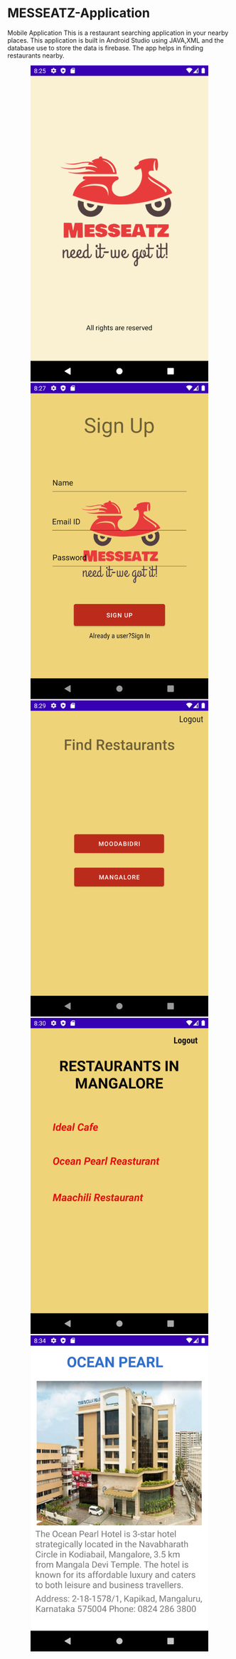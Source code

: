 # MESSEATZ-Application
Mobile Application
This is a restaurant searching application in your nearby places.
This application is built in Android Studio using JAVA,XML and the database use to store the data is firebase.
The app helps in finding restaurants nearby.
<div align="center">
<img src="https://github.com/thiloth/MESSEATZ-Application/blob/main/SS/Splashscreen.png" alt="Image" width="400"px/><br/>
<img src="https://github.com/thiloth/MESSEATZ-Application/blob/main/SS/signup.png" alt="Image" width="400"px/><br/>
<img src="https://github.com/thiloth/MESSEATZ-Application/blob/main/SS/findrestaurants.png" alt="Image" width="400"px/><br/> 
<img src="https://github.com/thiloth/MESSEATZ-Application/blob/main/SS/mangaloreres.png" alt="Image" width="400"px/><br/>
<img src="https://github.com/thiloth/MESSEATZ-Application/blob/main/SS/oceanres.png" alt="Image" width="400"px/><br/> 
</div>                                                                                                                 
